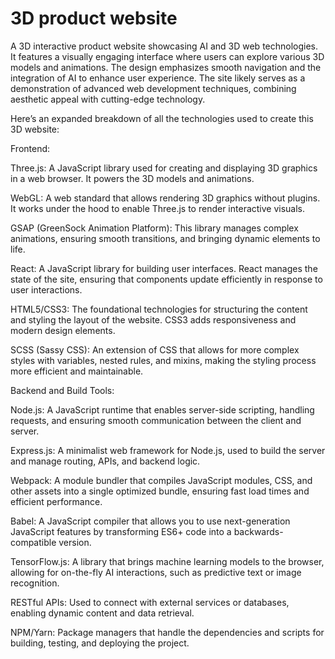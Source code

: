 # 3D product website

A 3D interactive product website  showcasing AI and 3D web technologies. It features a visually engaging interface where users can explore various 3D models and animations. The design emphasizes smooth navigation and the integration of AI to enhance user experience. The site likely serves as a demonstration of advanced web development techniques, combining aesthetic appeal with cutting-edge technology.


Here’s an expanded breakdown of all the technologies used to create this 3D website:

Frontend:

Three.js: A JavaScript library used for creating and displaying 3D graphics in a web browser. It powers the 3D models and animations.

WebGL: A web standard that allows rendering 3D graphics without plugins. It works under the hood to enable Three.js to render interactive visuals.

GSAP (GreenSock Animation Platform): This library manages complex animations, ensuring smooth transitions, and bringing dynamic elements to life.

React: A JavaScript library for building user interfaces. React manages the state of the site, ensuring that components update efficiently in response to user interactions.

HTML5/CSS3: The foundational technologies for structuring the content and styling the layout of the website. CSS3 adds responsiveness and modern design elements.

SCSS (Sassy CSS): An extension of CSS that allows for more complex styles with variables, nested rules, and mixins, making the styling process more efficient and maintainable.

Backend and Build Tools:

Node.js: A JavaScript runtime that enables server-side scripting, handling requests, and ensuring smooth communication between the client and server.

Express.js: A minimalist web framework for Node.js, used to build the server and manage routing, APIs, and backend logic.

Webpack: A module bundler that compiles JavaScript modules, CSS, and other assets into a single optimized bundle, ensuring fast load times and efficient performance.

Babel: A JavaScript compiler that allows you to use next-generation JavaScript features by transforming ES6+ code into a backwards-compatible version.

TensorFlow.js: A library that brings machine learning models to the browser, allowing for on-the-fly AI interactions, such as predictive text or image recognition.

RESTful APIs: Used to connect with external services or databases, enabling dynamic content and data retrieval.

NPM/Yarn: Package managers that handle the dependencies and scripts for building, testing, and deploying the project.
